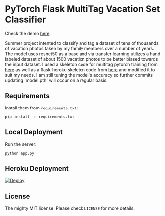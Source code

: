 # PyTorch Flask MultiTag Vacation Set Classifier


Check the demo [here](https://multitagflask.herokuapp.com/).

Summer project intented to classify and tag a dataset of tens of thousands of vacation photos taken by my family members over a number of years. The model uses resnet50 as a base and via transfer learning utilizes a hand labeled dataset of about 1500 vacation photos to be better biased towards the input dataset. I used a skeleton code for multitag pytorch training from [here](https://debuggercafe.com/multi-label-image-classification-with-pytorch-and-deep-learning/) as well as a flask-heroku skeleton code from [here](https://github.com/avinassh/pytorch-flask-api-heroku) and modified it to suit my needs. I am still tuning the model's accuracy so further commits updating 'model.pth' will occur on a regular basis.

## Requirements

Install them from `requirements.txt`:

    pip install -r requirements.txt


## Local Deployment

Run the server:

    python app.py


## Heroku Deployment

[![Deploy](https://www.herokucdn.com/deploy/button.svg)](https://heroku.com/deploy?template=https://github.com/terencelee-uni/multitag-heroku)


## License

The mighty MIT license. Please check `LICENSE` for more details.

